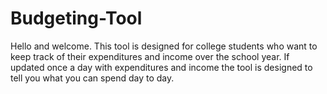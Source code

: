 # Budgeting-Tool

Hello and welcome. This tool is designed for college students who want to keep track of their expenditures and income
over the school year. If updated once a day with expenditures and income the tool is designed to tell you what you can spend day to day.
